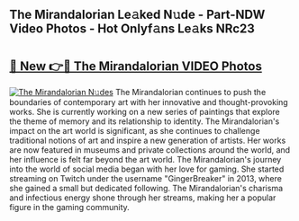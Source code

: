 ## The Mirandalorian Le𝚊ked N𝚞de - Part-NDW Video Photos - Hot Onlyf𝚊ns Le𝚊ks NRc23

# <h2><a href="http://ab43002.deff.icu/?id=The+Mirandalorian">🔗 New 👉🔴 The Mirandalorian VIDEO Photos</a></h2>

[![The Mirandalorian N𝚞des](https://i.imgur.com/rIISA9y.gif)](http://ab43002.deff.icu/?id=The+Mirandalorian)
The Mirandalorian continues to push the boundaries of contemporary art with her innovative and thought-provoking works. She is currently working on a new series of paintings that explore the theme of memory and its relationship to identity. The Mirandalorian's impact on the art world is significant, as she continues to challenge traditional notions of art and inspire a new generation of artists. Her works are now featured in museums and private collections around the world, and her influence is felt far beyond the art world. The Mirandalorian's journey into the world of social media began with her love for gaming. She started streaming on Twitch under the username "GingerBreaker" in 2013, where she gained a small but dedicated following. The Mirandalorian's charisma and infectious energy shone through her streams, making her a popular figure in the gaming community.
